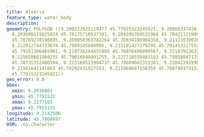 ```yaml
---
title: Alserio
feature_type: water_body
description: ''
geometry: POLYGON ((9.209222025119477 45.77915323245921, 9.206003374301487 45.78023071186225,
  9.203600115025024 45.78175710537383, 9.204286760532968 45.78421121909853, 9.20733374997285
  45.78765278196695, 9.209050363742264 45.78834106904358, 9.211110300265204 45.78983731597752,
  9.212912744723674 45.7909145888995, 9.215101427279295 45.79145321755244, 9.217075533114077
  45.79151306485901, 9.219736284455909 45.79076496890567, 9.221839136323373 45.79070512079516,
  9.225658601960255 45.79016648491255, 9.227718538483193 45.78858047125244, 9.225701517304783
  45.78735352406504, 9.223169511994737 45.78609662333383, 9.220422929963853 45.78507911150815,
  9.21561641141003 45.78292431927553, 9.211968607150359 45.78079937315284, 9.209222025119477
  45.77915323245921))
geo_error: 0.0
bbox:
  xmin: 9.2036001
  ymin: 45.7791532
  xmax: 9.2277185
  ymax: 45.7915131
longitude: 9.2142506
latitude: 45.7860697
OSM: .na.character
---
```

